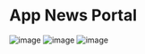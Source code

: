 # App News Portal
 
![image](https://user-images.githubusercontent.com/56002552/234996818-94d8368e-29fb-485d-99c7-d615f65bf565.png)
![image](https://user-images.githubusercontent.com/56002552/234997183-c7b90321-70d0-411e-982e-97b50911ba7d.png)
![image](https://user-images.githubusercontent.com/56002552/234997224-e1e737ef-650e-4d93-bd01-e02ef0ab8231.png)



